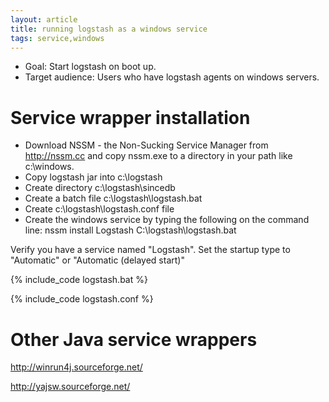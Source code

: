 ```yaml
---
layout: article
title: running logstash as a windows service
tags: service,windows
---
```


* Goal: Start logstash on boot up.
* Target audience: Users who have logstash agents on windows servers.

# Service wrapper installation

- Download NSSM - the Non-Sucking Service Manager from http://nssm.cc and copy nssm.exe to a directory in your path like c:\windows.
- Copy logstash jar into c:\logstash
- Create directory c:\logstash\sincedb
- Create a batch file c:\logstash\logstash.bat
- Create c:\logstash\logstash.conf file 
- Create the windows service by typing the following on the command line:  nssm install Logstash C:\logstash\logstash.bat


Verify you have a service named "Logstash". Set the startup type to "Automatic" or "Automatic (delayed start)"


{% include_code logstash.bat %}


{% include_code logstash.conf %}



# Other Java service wrappers

http://winrun4j.sourceforge.net/

http://yajsw.sourceforge.net/
